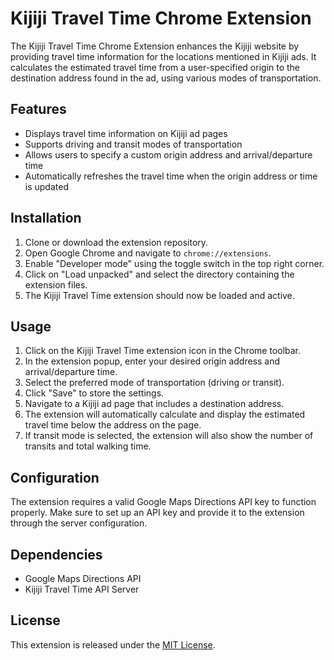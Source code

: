 # Kijiji Travel Time Chrome Extension

The Kijiji Travel Time Chrome Extension enhances the Kijiji website by providing travel time information for the locations mentioned in Kijiji ads. It calculates the estimated travel time from a user-specified origin to the destination address found in the ad, using various modes of transportation.

## Features

- Displays travel time information on Kijiji ad pages
- Supports driving and transit modes of transportation
- Allows users to specify a custom origin address and arrival/departure time
- Automatically refreshes the travel time when the origin address or time is updated

## Installation

1. Clone or download the extension repository.
2. Open Google Chrome and navigate to `chrome://extensions`.
3. Enable "Developer mode" using the toggle switch in the top right corner.
4. Click on "Load unpacked" and select the directory containing the extension files.
5. The Kijiji Travel Time extension should now be loaded and active.

## Usage

1. Click on the Kijiji Travel Time extension icon in the Chrome toolbar.
2. In the extension popup, enter your desired origin address and arrival/departure time.
3. Select the preferred mode of transportation (driving or transit).
4. Click "Save" to store the settings.
5. Navigate to a Kijiji ad page that includes a destination address.
6. The extension will automatically calculate and display the estimated travel time below the address on the page.
7. If transit mode is selected, the extension will also show the number of transits and total walking time.

## Configuration

The extension requires a valid Google Maps Directions API key to function properly. Make sure to set up an API key and provide it to the extension through the server configuration.

## Dependencies

- Google Maps Directions API
- Kijiji Travel Time API Server

## License

This extension is released under the [MIT License](LICENSE).